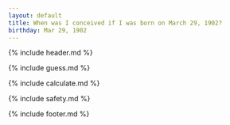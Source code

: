 ```yaml
---
layout: default
title: When was I conceived if I was born on March 29, 1902?
birthday: Mar 29, 1902
---
```


{% include header.md %}

{% include guess.md %}

{% include calculate.md %}

{% include safety.md %}

{% include footer.md %}




